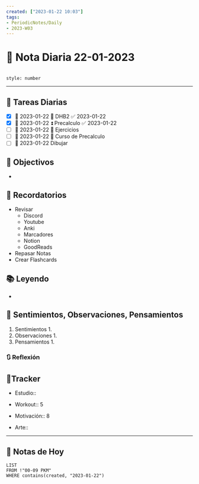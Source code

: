 ```yaml
---
created: ["2023-01-22 10:03"]
tags:
- PeriodicNotes/Daily
- 2023-W03
---
```


# 📅 Nota Diaria 22-01-2023
```toc

style: number

```

---
## 🔷 Tareas Diarias
- [x] 📅 2023-01-22 🔼 DHB2 ✅ 2023-01-22
- [x] 📅 2023-01-22 ⏫ Precalculo ✅ 2023-01-22
- [ ] 📅 2023-01-22 🔼 Ejercicios
- [ ] 📅 2023-01-22 🔽 Curso de Precalculo
- [ ] 📅 2023-01-22 Dibujar

## 🎯 Objectivos
- 
## 📕 Recordatorios
- Revisar
	- Discord
	- Youtube
	- Anki
	- Marcadores
	- Notion
	- GoodReads
- Repasar Notas
- Crear Flashcards

## 📚 Leyendo
- 
## 💬 Sentimientos, Observaciones, Pensamientos 
1. Sentimientos
	1. 
2. Observaciones
	1. 
3. Pensamientos
	1. 
### 🔃 Reflexión

## 🔷Tracker

- Estudio::

- Workout:: 5

- Motivación:: 8

- Arte::
---

## 📅 Notas de Hoy
```dataview
LIST 
FROM !"00-09 PKM" 
WHERE contains(created, "2023-01-22")
```